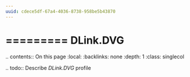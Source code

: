 ```yaml
---
uuid: cdece5df-67a4-4036-8738-958be5b43870
---
```



=========
DLink.DVG
=========

.. contents:: On this page
    :local:
    :backlinks: none
    :depth: 1
    :class: singlecol

.. todo::
    Describe *DLink.DVG* profile

